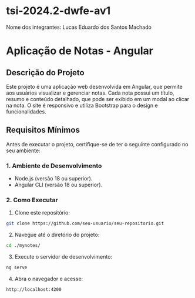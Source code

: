 # tsi-2024.2-dwfe-av1

Nome dos integrantes:
Lucas Eduardo dos Santos Machado


# **Aplicação de Notas - Angular**

## **Descrição do Projeto**
Este projeto é uma aplicação web desenvolvida em Angular, que permite aos usuários visualizar e gerenciar notas. Cada nota possui um título, resumo e conteúdo detalhado, que pode ser exibido em um modal ao clicar na nota. O site é responsivo e utiliza Bootstrap para o design e funcionalidades.

## **Requisitos Mínimos**
Antes de executar o projeto, certifique-se de ter o seguinte configurado no seu ambiente:

### **1. Ambiente de Desenvolvimento**
- Node.js (versão 18 ou superior).
- Angular CLI (versão 18 ou superior).

### **2. Como Executar**
1. Clone este repositório:
```bash
git clone https://github.com/seu-usuario/seu-repositorio.git
```

2. Navegue até o diretório do projeto:
```bash
cd ./mynotes/
```

3. Execute o servidor de desenvolvimento:
```bash
ng serve
```

4. Abra o navegador e acesse:
```bash
http://localhost:4200
```


